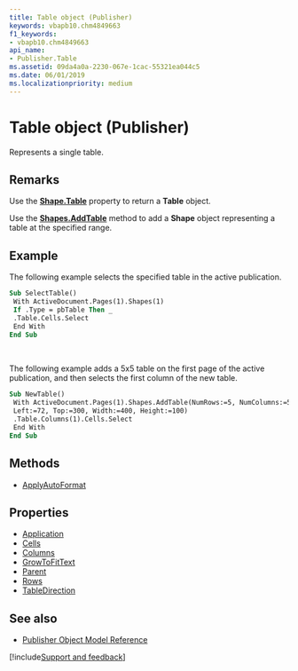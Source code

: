 ```yaml
---
title: Table object (Publisher)
keywords: vbapb10.chm4849663
f1_keywords:
- vbapb10.chm4849663
api_name:
- Publisher.Table
ms.assetid: 09da4a0a-2230-067e-1cac-55321ea044c5
ms.date: 06/01/2019
ms.localizationpriority: medium
---
```



# Table object (Publisher)

Represents a single table.

## Remarks

Use the **[Shape.Table](Publisher.Shape.Table.md)** property to return a **Table** object. 

Use the **[Shapes.AddTable](Publisher.Shapes.AddTable.md)** method to add a **Shape** object representing a table at the specified range. 


## Example

The following example selects the specified table in the active publication.

```vb
Sub SelectTable() 
 With ActiveDocument.Pages(1).Shapes(1) 
 If .Type = pbTable Then _ 
 .Table.Cells.Select 
 End With 
End Sub
```

<br/>

The following example adds a 5x5 table on the first page of the active publication, and then selects the first column of the new table.

```vb
Sub NewTable() 
 With ActiveDocument.Pages(1).Shapes.AddTable(NumRows:=5, NumColumns:=5, _ 
 Left:=72, Top:=300, Width:=400, Height:=100) 
 .Table.Columns(1).Cells.Select 
 End With 
End Sub
```


## Methods

- [ApplyAutoFormat](Publisher.Table.ApplyAutoFormat.md)

## Properties

- [Application](Publisher.Table.Application.md)
- [Cells](Publisher.Table.Cells.md)
- [Columns](Publisher.Table.Columns.md)
- [GrowToFitText](Publisher.Table.GrowToFitText.md)
- [Parent](Publisher.Table.Parent.md)
- [Rows](Publisher.Table.Rows.md)
- [TableDirection](Publisher.Table.TableDirection.md)

## See also

- [Publisher Object Model Reference](overview/publisher/object-model.md)



[!include[Support and feedback](~/includes/feedback-boilerplate.md)]